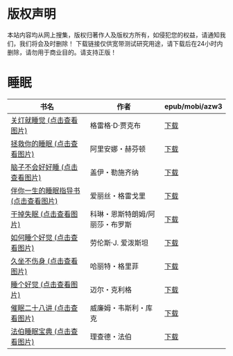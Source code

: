 # 版权声明

本站内容均从网上搜集，版权归著作人及版权方所有，如侵犯您的权益，请通知我们，我们将会及时删除！ 下载链接仅供宽带测试研究用途，请下载后在24小时内删除，请勿用于商业目的。请支持正版！

# 睡眠

| 书名 | 作者 | epub/mobi/azw3 |
| --- | --- | --- |
| [关灯就睡觉 (点击查看图片)](https://www.dushupai.com/attachment/2024/06/12/2ee80dfcba480df5.jpg) | 格雷格·D·贾克布 | [下载](https://url89.ctfile.com/f/31084289-1375491976-465249?p=8866) |
| [拯救你的睡眠 (点击查看图片)](https://www.dushupai.com/attachment/2024/06/12/51eedac79a444daa.jpg) | 阿里安娜・赫芬顿 | [下载](https://url89.ctfile.com/f/31084289-1375499422-0ad975?p=8866) |
| [脑子不会好好睡 (点击查看图片)](https://www.dushupai.com/attachment/2024/06/11/4ac1f96b6819a68c.jpg) | 盖伊・勒施齐纳 | [下载](https://url89.ctfile.com/f/31084289-1375509061-ceecea?p=8866) |
| [伴你一生的睡眠指导书 (点击查看图片)](https://www.dushupai.com/attachment/2024/06/11/d8fda0383dd44a4a.jpg) | 爱丽丝・格雷戈里 | [下载](https://url89.ctfile.com/f/31084289-1375512151-440c95?p=8866) |
| [干掉失眠 (点击查看图片)](https://www.dushupai.com/attachment/2024/06/11/33c17ea1636ab47e.jpg) | 科琳・恩斯特朗姆/阿丽莎・布罗斯 | [下载](https://url89.ctfile.com/f/31084289-1375513654-b14e9b?p=8866) |
| [如何睡个好觉 (点击查看图片)](https://www.dushupai.com/attachment/2024/06/09/488a05cc83a14fe7.jpg) | 劳伦斯·J. 爱泼斯坦 | [下载](https://url89.ctfile.com/f/31084289-1356994057-0b5f45?p=8866) |
| [久坐不伤身 (点击查看图片)](https://www.dushupai.com/attachment/2024/06/08/1863cb3800a33545.jpg) | 哈丽特・格里菲 | [下载](https://url89.ctfile.com/f/31084289-1357049230-7ce86b?p=8866) |
| [睡个好觉 (点击查看图片)](https://www.dushupai.com/attachment/2024/06/08/ed736bef9f774e3c.jpg) | 迈尔・克利格 | [下载](https://url89.ctfile.com/f/31084289-1357046974-e3f8e3?p=8866) |
| [催眠二十八讲 (点击查看图片)](https://www.dushupai.com/attachment/2024/06/05/99353ebdeffa3ea0.jpg) | 威廉姆・韦斯利・库克 | [下载](https://url89.ctfile.com/f/31084289-1357024915-d17460?p=8866) |
| [法伯睡眠宝典 (点击查看图片)](https://www.dushupai.com/attachment/2024/06/02/7ec5ed0bb6252df2.jpg) | 理查德・法伯 | [下载](https://url89.ctfile.com/f/31084289-1357011148-584292?p=8866) |
